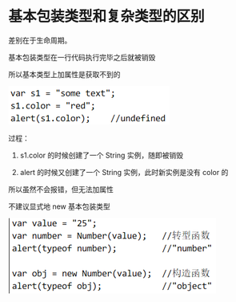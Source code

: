 # 基本包装类型和复杂类型的区别

差别在于生命周期。

基本包装类型在一行代码执行完毕之后就被销毁

所以基本类型上加属性是获取不到的

![](../images/1b7110398ba998f7a12d545dbbba3323.png)

过程：

1. s1.color 的时候创建了一个 String 实例，随即被销毁

2. alert 的时候又创建了一个 String 实例，此时新实例是没有 color 的

所以虽然不会报错，但无法加属性

不建议显式地 new 基本包装类型

![](../images/4d7fdf682d975ba59fd07df6c7968172.png)

